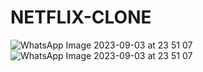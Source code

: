 # NETFLIX-CLONE
![WhatsApp Image 2023-09-03 at 23 51 07](https://github.com/samreen-akhtar/NETFLIX-CLONE/assets/110802942/387bdc60-7e37-420a-9357-bfe960a829b9)
![WhatsApp Image 2023-09-03 at 23 51 07](https://github.com/samreen-akhtar/NETFLIX-CLONE/assets/110802942/64af97b6-d266-4bdd-bb7e-262d95675f3a)
